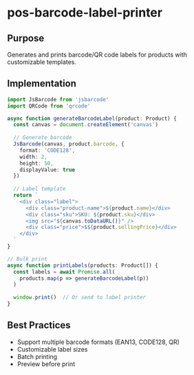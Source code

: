 # pos-barcode-label-printer

## Purpose
Generates and prints barcode/QR code labels for products with customizable templates.

## Implementation
```typescript
import JsBarcode from 'jsbarcode'
import QRCode from 'qrcode'

async function generateBarcodeLabel(product: Product) {
  const canvas = document.createElement('canvas')
  
  // Generate barcode
  JsBarcode(canvas, product.barcode, {
    format: 'CODE128',
    width: 2,
    height: 50,
    displayValue: true
  })
  
  // Label template
  return `
    <div class="label">
      <div class="product-name">${product.name}</div>
      <div class="sku">SKU: ${product.sku}</div>
      <img src="${canvas.toDataURL()}" />
      <div class="price">$${product.sellingPrice}</div>
    </div>
  `
}

// Bulk print
async function printLabels(products: Product[]) {
  const labels = await Promise.all(
    products.map(p => generateBarcodeLabel(p))
  )
  
  window.print()  // Or send to label printer
}
```

## Best Practices
- Support multiple barcode formats (EAN13, CODE128, QR)
- Customizable label sizes
- Batch printing
- Preview before print
